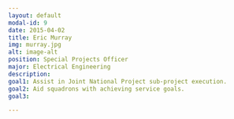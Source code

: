 ```yaml
---
layout: default
modal-id: 9
date: 2015-04-02
title: Eric Murray
img: murray.jpg
alt: image-alt
position: Special Projects Officer
major: Electrical Engineering
description:
goal1: Assist in Joint National Project sub-project execution.
goal2: Aid squadrons with achieving service goals.
goal3:

---
```

